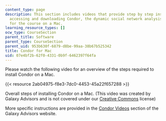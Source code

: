 ```yaml
---
content_type: page
description: This section includes videos that provide step by step instructions on
  accessing and downloading Condor, the dynamic social network analysis software required
  for the course on a Mac.
learning_resource_types: []
ocw_type: CourseSection
parent_title: Software
parent_type: CourseSection
parent_uid: 953b630f-6879-d8be-99aa-38b67b525342
title: Condor for Mac
uid: 07e4bf2b-62f0-4331-0b9f-6462397f64fa
---
```


Please watch the following video for an overview of the steps required to install Condor on a Mac.

{{< resource 2ab04975-f8e3-7dc0-4453-45a22f657288 >}}

Overall steps of installing Condor on a Mac. (This video was created by Galaxy Advisors and is not covered under our [Creative Commons](/terms/#cc) license)

More specific instructions are provided in the [Condor Videos](http://www.ickn.org/ckntools.html) section of the Galaxy Advisors website.